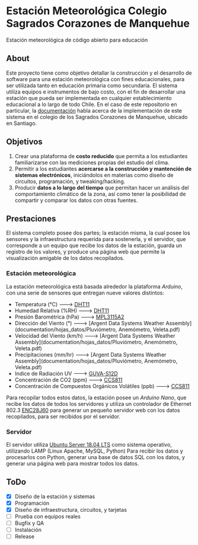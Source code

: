 # Estación Meteorológica Colegio Sagrados Corazones de Manquehue
Estación meteorológica de código abierto para educación

## About
Este proyecto tiene como objetivo detallar la construcción y el desarrollo de software para una estación meteorológica con fines educacionales, para ser utilizada tanto en educación primaria como secundaria. El sistema utiliza equipos e instrumentos de bajo costo, con el fin de desarrollar una estación que pueda ser implementada en cualquier establecimiento educacional a lo largo de todo Chile. En el caso de este repositorio en particular, la [documentación](/documentation/presentaciones_documentos) habla acerca de la implementación de este sistema en el colegio de los Sagrados Corazones de Manquehue, ubicado en Santiago.

## Objetivos

1. Crear una plataforma de **costo reducido** que permita a los estudiantes familiarizarse con las mediciones propias del estudio del clima.
2. Permitir a los estudiantes **acercarse a la construcción y mantención de sistemas electrónicos**, iniciándolos en materias como diseño de circuitos, programación, y tweaking/hacking.
3. Producir **datos a lo largo del tiempo** que permitan hacer un análisis del comportamiento climático de la zona, así como tener la posibilidad de compartir y comparar los datos con otras fuentes.

## Prestaciones

El sistema completo posee dos partes; la estación misma, la cual posee los sensores y la infraestructura requerida para sostenerla, y el servidor, que corresponde a un equipo que recibe los datos de la estación, guarda un registro de los valores, y produce una página web que permite la visualización amigable de los datos recopilados.

### Estación meteorológica

La estación meteorológica está basada alrededor la plataforma *Arduino*, con una serie de sensores que entregan nueve valores distintos:

* Temperatura (°C) 🡒 [DHT11](/documentation/hojas_datos/DHT11.pdf)
* Humedad Relativa (%RH) 🡒 [DHT11](/documentation/hojas_datos/DHT11.pdf)
* Presión Barométrica (hPa) 🡒 [MPL3115A2](/documentation/hojas_datos/MPL3115A2.pdf)
* Dirección del Viento (°) 🡒 [Argent Data Systems Weather Assembly](documentation/hojas_datos/Pluviómetro, Anemómetro, Veleta.pdf)
* Velocidad del Viento (km/h) 🡒 [Argent Data Systems Weather Assembly](documentation/hojas_datos/Pluviómetro, Anemómetro, Veleta.pdf)
* Precipitaciones (mm/hr) 🡒 [Argent Data Systems Weather Assembly](documentation/hojas_datos/Pluviómetro, Anemómetro, Veleta.pdf)
* Indice de Radiación UV 🡒 [GUVA-S12D](/documentation/hojas_datos/GUVA-S12D.pdf)
* Concentración de CO2 (ppm) 🡒 [CCS811](/documentation/hojas_datos/CCS811.pdf)
* Concentración de Compuestos Orgánicos Volátiles (ppb) 🡒 [CCS811](/documentation/hojas_datos/CCS811.pdf)

Para recopilar todos estos datos, la estación posee un *Arduino Nano*, que recibe los datos de todos los servidores y utiliza un controlador de Ethernet 802.3 [ENC28J60](/documentation/hojas_datos/ENC28J60) para generar un pequeño servidor web con los datos recopilados, para ser recibidos por el servidor.

### Servidor

El servidor utiliza  [Ubuntu Server 18.04 LTS](https://www.ubuntu.com/download/server?) como sistema operativo, utilizando LAMP (Linux Apache, MySQL, Python) Para recibir los datos y procesarlos con Python, generar una base de datos SQL con los datos, y generar una página web para mostrar todos los datos.

## ToDo

- [x] Diseño de la estación y sistemas
- [x] Programación
- [x] Diseño de infraestructura, circuitos, y tarjetas
- [ ] Prueba con equipos reales
- [ ] Bugfix y QA
- [ ] Instalación
- [ ] Release
